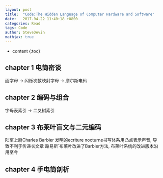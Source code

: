 ```yaml
---
layout: post
title:  "Code:The Hidden Language of Computer Hardware and Software"
date:   2017-04-22 11:40:18 +0800
categories: Read
tags: Code
author: SteveDevin
mathjax: true
---
```

* content
{:toc}

## chapter 1 电筒密谈

画字母 -> 闪烁次数映射字母 -> 摩尔斯电码

## chapter 2 编码与组合

字母表索引 -> 二叉树索引

## chapter 3 布莱叶盲文与二元编码

陆军上尉Charles Barbier 发明的ecriture nocturne书写体系用凸点表示声音, 导致不利于传递长文章
路易斯`布莱叶改进了Barbier方法, 布莱叶系统的改进版本沿用至今

## chapter 4 手电筒剖析
